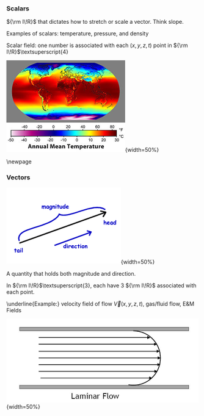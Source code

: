 ### Scalars

${\rm I\!R}$ that dictates how to stretch or scale a vector. Think slope.

Examples of scalars: temperature, pressure, and density

Scalar field: one number is associated with each $(x, y, z, t)$ point in ${\rm I\!R}$\textsuperscript{4}

![Scalar Field](assets/scalar_field){width=50%}

\newpage

### Vectors

![Vector Example](assets/vector){width=50%}

A quantity that holds both magnitude and direction.

In ${\rm I\!R}$\textsuperscript{3}, each have 3 ${\rm I\!R}$ associated with each point. 

\underline{Example:} velocity field of flow $\vec{V}(x,y,z,t)$, gas/fluid flow, E&M Fields

![Laminar Flow Example](assets/laminar_flow){width=50%}


